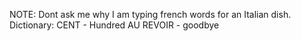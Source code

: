 NOTE: Dont ask me why I am typing french words for an Italian dish.
Dictionary:
CENT - Hundred
AU REVOIR - goodbye
